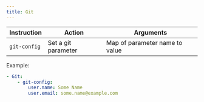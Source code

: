 ```yaml
---
title: Git
---
```


| Instruction  | Action              | Arguments                      |
| ------------ | ------------------- | ------------------------------ |
| `git-config` | Set a git parameter | Map of parameter name to value |

Example:

```yaml
- Git:
    - git-config:
        user.name: Some Name
        user.email: some.name@example.com
```
